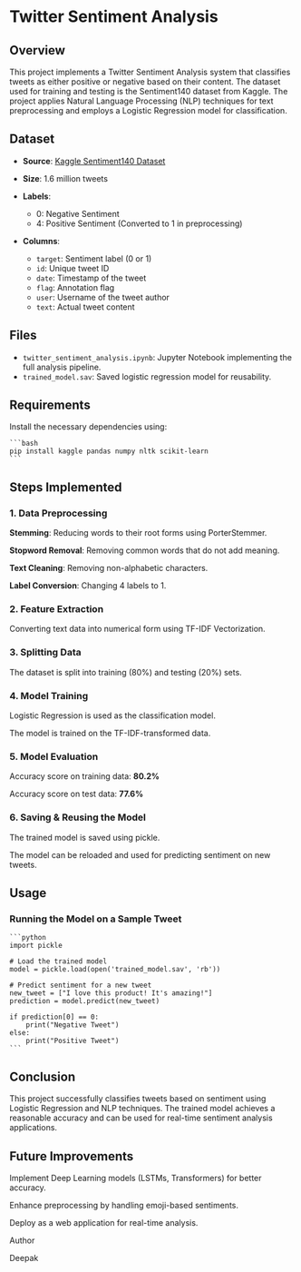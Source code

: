 # Twitter Sentiment Analysis

## Overview

This project implements a Twitter Sentiment Analysis system that classifies tweets as either positive or negative based on their content. The dataset used for training and testing is the Sentiment140 dataset from Kaggle. The project applies Natural Language Processing (NLP) techniques for text preprocessing and employs a Logistic Regression model for classification.

## Dataset

* **Source**: [Kaggle Sentiment140 Dataset](https://www.kaggle.com/datasets/kazanova/sentiment140)
  
* **Size**: 1.6 million tweets
  
* **Labels**:
    * 0: Negative Sentiment
    * 4: Positive Sentiment (Converted to 1 in preprocessing)
 
* **Columns**:
    * `target`: Sentiment label (0 or 1)
    * `id`: Unique tweet ID
    * `date`: Timestamp of the tweet
    * `flag`: Annotation flag
    * `user`: Username of the tweet author
    * `text`: Actual tweet content

## Files

* `twitter_sentiment_analysis.ipynb`: Jupyter Notebook implementing the full analysis pipeline.
* `trained_model.sav`: Saved logistic regression model for reusability.

## Requirements

Install the necessary dependencies using:

    ```bash
    pip install kaggle pandas numpy nltk scikit-learn
    ```

## Steps Implemented

### 1. Data Preprocessing

  **Stemming**: Reducing words to their root forms using PorterStemmer.
  
  **Stopword Removal**: Removing common words that do not add meaning.
  
  **Text Cleaning**: Removing non-alphabetic characters.
  
  **Label Conversion**: Changing 4 labels to 1.

### 2. Feature Extraction

  Converting text data into numerical form using TF-IDF Vectorization.

### 3. Splitting Data

  The dataset is split into training (80%) and testing (20%) sets.

### 4. Model Training

  Logistic Regression is used as the classification model.

  The model is trained on the TF-IDF-transformed data.

### 5. Model Evaluation

  Accuracy score on training data: **80.2%**

  Accuracy score on test data: **77.6%**

### 6. Saving & Reusing the Model

  The trained model is saved using pickle.

  The model can be reloaded and used for predicting sentiment on new tweets.

## Usage

### Running the Model on a Sample Tweet

    ```python
    import pickle
    
    # Load the trained model
    model = pickle.load(open('trained_model.sav', 'rb'))
    
    # Predict sentiment for a new tweet
    new_tweet = ["I love this product! It's amazing!"]
    prediction = model.predict(new_tweet)
    
    if prediction[0] == 0:
        print("Negative Tweet")
    else:
        print("Positive Tweet")
    ```

## Conclusion

This project successfully classifies tweets based on sentiment using Logistic Regression and NLP techniques. The trained model achieves a reasonable accuracy and can be used for real-time sentiment analysis applications.

## Future Improvements

Implement Deep Learning models (LSTMs, Transformers) for better accuracy.

Enhance preprocessing by handling emoji-based sentiments.

Deploy as a web application for real-time analysis.

Author

Deepak


